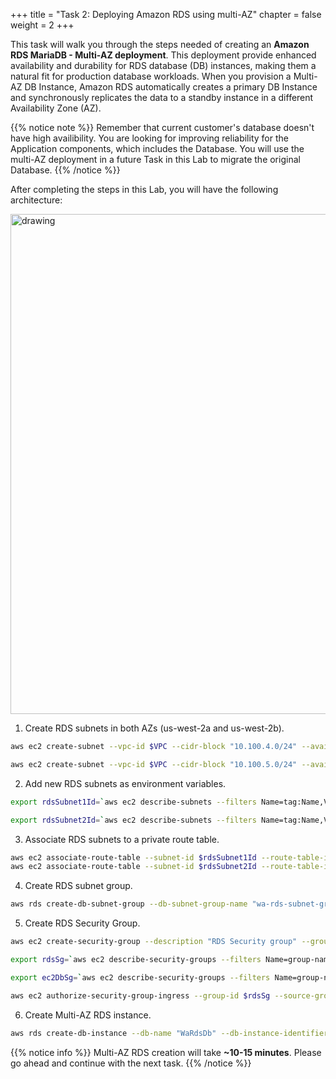 +++ 
title = "Task 2: Deploying Amazon RDS using multi-AZ" 
chapter = false 
weight = 2 
+++

This task will walk you through the steps needed of creating an **Amazon RDS MariaDB - Multi-AZ deployment**. This deployment provide enhanced availability and durability for RDS database (DB) instances, making them a natural fit for production database workloads. When you provision a Multi-AZ DB Instance, Amazon RDS automatically creates a primary DB Instance and synchronously replicates the data to a standby instance in a different Availability Zone (AZ).

{{% notice note %}}
Remember that current customer's database doesn't have high availibility. You are looking for improving reliability for the Application components, which includes the Database. You will use the multi-AZ deployment in a future Task in this Lab to migrate the original Database.
{{% /notice %}} 

After completing the steps in this Lab, you will have the following architecture:

<img src="../images/lab2-task2.png" alt="drawing" width="800"/>

1. Create RDS subnets in both AZs (us-west-2a and us-west-2b).

```sh
aws ec2 create-subnet --vpc-id $VPC --cidr-block "10.100.4.0/24" --availability-zone "us-west-2a" --tag-specifications 'ResourceType=subnet, Tags=[{Key=Name,Value=wa-rds-subnet-1}]'

aws ec2 create-subnet --vpc-id $VPC --cidr-block "10.100.5.0/24" --availability-zone "us-west-2b" --tag-specifications 'ResourceType=subnet, Tags=[{Key=Name,Value=wa-rds-subnet-2}]'
```

2. Add new RDS subnets as environment variables.

```sh
export rdsSubnet1Id=`aws ec2 describe-subnets --filters Name=tag:Name,Values=wa-rds-subnet-1 --query 'Subnets[*].SubnetId' --output text --region us-west-2` && echo rdsSubnet1Id=$rdsSubnet1Id >> ~/.bashrc

export rdsSubnet2Id=`aws ec2 describe-subnets --filters Name=tag:Name,Values=wa-rds-subnet-2 --query 'Subnets[*].SubnetId' --output text --region us-west-2` && echo rdsSubnet2Id=$rdsSubnet2Id >> ~/.bashrc
```

3. Associate RDS subnets to a private route table.

```sh
aws ec2 associate-route-table --subnet-id $rdsSubnet1Id --route-table-id $privateRt
aws ec2 associate-route-table --subnet-id $rdsSubnet2Id --route-table-id $privateRt
```

4. Create RDS subnet group.

```sh
aws rds create-db-subnet-group --db-subnet-group-name "wa-rds-subnet-group" --db-subnet-group-description "WA RDS Subnet Group" --subnet-ids $rdsSubnet1Id $rdsSubnet2Id
```

5. Create RDS Security Group.

```sh
aws ec2 create-security-group --description "RDS Security group" --group-name "wa-rds-sg" --vpc-id $VPC

export rdsSg=`aws ec2 describe-security-groups --filters Name=group-name,Values=wa-rds-sg --query 'SecurityGroups[*].GroupId' --output text --region us-west-2` && echo rdsSg=$rdsSg >> ~/.bashrc

export ec2DbSg=`aws ec2 describe-security-groups --filters Name=group-name,Values=wa-database-sg --query 'SecurityGroups[*].GroupId' --output text --region us-west-2` && echo ec2DbSg=$ec2DbSg >> ~/.bashrc

aws ec2 authorize-security-group-ingress --group-id $rdsSg --source-group $ec2DbSg --protocol "tcp" --port "3306"
```

6. Create Multi-AZ RDS instance.

```sh
aws rds create-db-instance --db-name "WaRdsDb" --db-instance-identifier "waDbInstance" --allocated-storage 20 --db-instance-class db.t3.micro --engine "mariadb" --master-username "masteruser" --master-user-password "WaStr0ngP4ssw0rd" --vpc-security-group-ids $rdsSg --db-subnet-group-name "wa-rds-subnet-group" --multi-az --no-publicly-accessible --backup-retention-period 0
```
{{% notice info %}}
Multi-AZ RDS creation will take **~10-15 minutes**. Please go ahead and continue with the next task. 
{{% /notice %}}